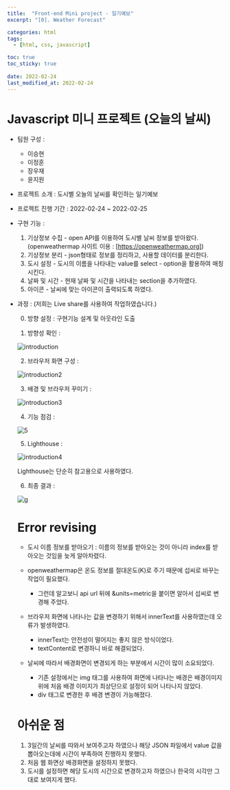 ```yaml
---
title:  "Front-end Mini project - 일기예보"
excerpt: "[0]. Weather Forecast"

categories: html
tags:
  - [html, css, javascript]

toc: true
toc_sticky: true
 
date: 2022-02-24
last_modified_at: 2022-02-24
---
```

# Javascript 미니 프로젝트 (오늘의 날씨)
  
* 팀원 구성 :  
  - 이승현  
  - 이정훈  
  - 장우재  
  - 윤지원  
  
* 프로젝트 소개 : 도시별 오늘의 날씨를 확인하는 일기예보  
  
* 프로젝트 진행 기간 : 2022-02-24 ~ 2022-02-25  
  
* 구현 기능 :  
  1. 기상정보 수집 - open API를 이용하여 도시별 날씨 정보를 받아왔다.  
    (openweathermap 사이트 이용 : [https://openweathermap.org])  
  2. 기상정보 분리 - json형태로 정보를 정리하고, 사용할 데이터를 분리한다.  
  3. 도시 설정 - 도시의 이름을 나타내는 value를 select - option을 활용하여 매칭시킨다.  
  4. 날짜 및 시간 - 현재 날짜 및 시간을 나타내는 section을 추가하였다.  
  5. 아이콘 - 날씨에 맞는 아이콘이 출력되도록 하였다.  
  
* 과정 : (저희는 Live share를 사용하여 작업하였습니다.)
  
  0. 방향 설정 : 구현기능 설계 및 아웃라인 도출

  1. 방향성 확인 :  
    
  ![introduction](https://user-images.githubusercontent.com/59858894/155516028-dc4bfec6-32ec-4b72-9171-09c65abd8594.png)  

  2. 브라우저 화면 구성 :  
    
  ![introduction2](https://user-images.githubusercontent.com/59858894/155517624-7774a233-ae18-4508-9d5a-36e0c97d952e.PNG)  

  3. 배경 및 브라우저 꾸미기 :  
    
  ![introduction3](https://user-images.githubusercontent.com/59858894/155517885-065c9e49-4a27-4bff-8252-75c348fcfbf8.PNG)

  4. 기능 점검 :  
    
  ![5](https://user-images.githubusercontent.com/59858894/155628873-00d49f1b-e7ca-4e18-b163-8fffe8438f9f.PNG)
    
  5. Lighthouse :  
    
  ![introduction4](https://user-images.githubusercontent.com/59858894/155629019-8414270e-5627-4eca-978d-7d4e7352456a.png)
  
  Lighthouse는 단순히 참고용으로 사용하였다.  
  
  6. 최종 결과 :  
    
  ![g](https://user-images.githubusercontent.com/59858894/155637522-29828d76-78f0-4c43-a4d7-230895f3478d.PNG)


  # Error revising
    
  - 도시 이름 정보를 받아오기 : 이름의 정보를 받아오는 것이 아니라 index를 받아오는 것임을 늦게 알아차렸다.  
    
  - openweathermap은 온도 정보를 절대온도(K)로 주기 때문에 섭씨로 바꾸는 작업이 필요했다.  
    - 그런데 알고보니 api url 뒤에 &units=metric을 붙이면 알아서 섭씨로 변경해 주었다.  
    
  - 브라우저 화면에 나타나는 값을 변경하기 위해서 innerText를 사용하였는데 오류가 발생하였다.  
    - innerText는 안전성이 떨어지는 좋지 않은 방식이었다.  
    - textContent로 변경하니 바로 해결되었다.  
  
  - 날씨에 따라서 배경화면이 변경되게 하는 부분에서 시간이 많이 소요되었다.  
    - 기존 설정에서는 img 태그를 사용하여 화면에 나타나는 배경은 배경이미지 위에 처음 배경 이미지가 최상단으로 설정이 되어 나타나지 않았다.  
    - div 태그로 변경한 후 배경 변경이 가능해졌다.  
  
  # 아쉬운 점
  1. 3일간의 날씨를 따와서 보여주고자 하였으나 해당 JSON 파일에서 value 값을 뽑아오는데에 시간이 부족하여 진행하지 못했다.
  2. 처음 웹 화면상 배경화면을 설정하지 못했다.
  3. 도시를 설정하면 해당 도시의 시간으로 변경하고자 하였으나 한국의 시각만 그대로 보여지게 했다.
